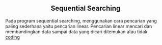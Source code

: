 <h2 align="center"> Sequential Searching </h2>

Pada program sequential searching, menggunakan cara pencarian yang paling sederhana yaitu pencarian linear. Pencarian linear mencari dan membandingkan data sampai data yang dicari ditemukan atau tidak. <br>
<a href="https://github.com/kireikireina/Tugas-ASD/blob/fe3ada6fc76bb33494dd438bfe1eacfdf8ab3134/Searching/Sequential/Sequential%20Searching.c"> coding </a>
